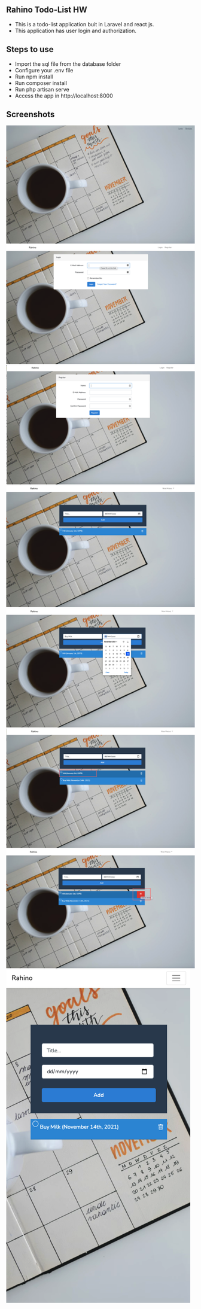 ## Rahino Todo-List HW

-   This is a todo-list application buit in Laravel and react js.
-   This application has user login and authorization.

## Steps to use

-   Import the sql file from the database folder
-   Configure your .env file
-   Run npm install
-   Run composer install
-   Run php artisan serve
-   Access the app in http://localhost:8000

## Screenshots

![Alt text](screenshots/Welcome.png?raw=true "Welcome Page")
![Alt text](screenshots/login.png?raw=true "Login")
![Alt text](screenshots/register.png?raw=true "Register")
![Alt text](screenshots/user_todo.png?raw=true "TODO")
![Alt text](screenshots/new_task.png?raw=true "New")
![Alt text](screenshots/done.png?raw=true "Done")
![Alt text](screenshots/remove.png?raw=true "Remove")
![Alt text](screenshots/mobile.png?raw=true "Mobile")
